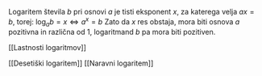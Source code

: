 Logaritem števila $b$ pri osnovi $a$ je tisti eksponent $x$, za katerega velja $ax = b$, torej:
$\log_a b = x \iff a^x = b$
Zato da $x$ res obstaja, mora biti osnova $a$ pozitivna in različna od 1, logaritmand $b$ pa mora biti pozitiven.

[[Lastnosti logaritmov]]

[[Desetiški logaritem]]
[[Naravni logaritem]]
